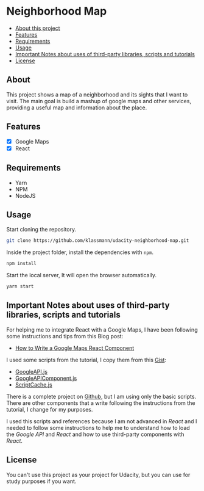 # Neighborhood Map

- [About this project](#about)
- [Features](#features)
- [Requirements](#requirements)
- [Usage](#usage)
- [Important Notes about uses of third-party libraries, scripts and tutorials](#important-notes)
- [License](#license)

<a name="about"></a>
## About
This project shows a map of a neighborhood and its sights that I want to visit. The main goal is build a mashup of google maps and other services, providing a useful map and information about the place.

<a name="features"></a>
## Features
- [x] Google Maps
- [x] React

<a name="requirements"></a>
## Requirements
- Yarn
- NPM
- NodeJS

<a name="usage"></a>
## Usage

Start cloning the repository.
```bash
git clone https://github.com/klassmann/udacity-neighborhood-map.git
```

Inside the project folder, install the dependencies with `npm`.
```bash
npm install
```

Start the local server, It will open the browser automatically.
```bash
yarn start
```

<a name="important-notes"></a>
## Important Notes about uses of third-party libraries, scripts and tutorials

For helping me to integrate React with a Google Maps, I have been following some instructions and tips from this Blog post:
  - [How to Write a Google Maps React Component](https://www.fullstackreact.com/articles/how-to-write-a-google-maps-react-component/)

I used some scripts from the tutorial, I copy them from this [Gist](https://gist.github.com/auser/1d55aa3897f15d17caf21dc39b85b663):
  - [GoogleAPI.js](https://gist.github.com/auser/1d55aa3897f15d17caf21dc39b85b663#file-googleapi-js)
  - [GoogleAPIComponent.js](https://gist.github.com/auser/1d55aa3897f15d17caf21dc39b85b663#file-googleapicomponent-js)
  - [ScriptCache.js](https://gist.github.com/auser/1d55aa3897f15d17caf21dc39b85b663#file-scriptcache-js)

There is a complete project on [Github](https://github.com/fullstackreact/google-maps-react), but I am using only the basic scripts. There are other components that a write following the instructions from the tutorial, I change for my purposes.

I used this scripts and references because I am not advanced in *React* and I needed to follow some instructions to help me to understand how to load the *Google API* and *React* and how to use third-party components with *React*.

<a name="license"></a>
## License
You can't use this project as your project for Udacity, but you can use for study purposes if you want.
